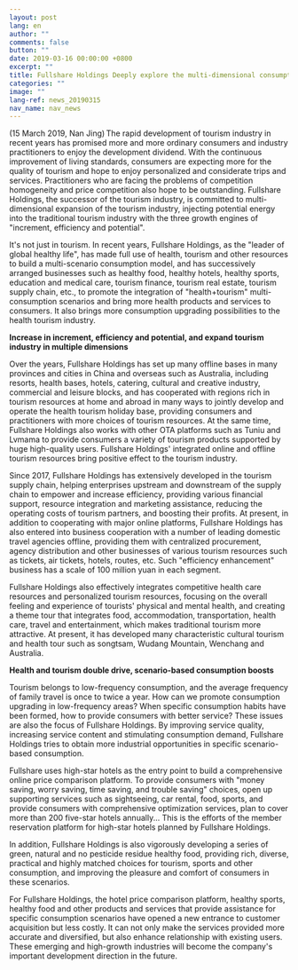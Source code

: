 ```yaml
---
layout: post
lang: en
author: ""
comments: false
button: ""
date: 2019-03-16 00:00:00 +0800
excerpt: ""
title: Fullshare Holdings Deeply explore the multi-dimensional consumption scenario to boost the "health+tourism" consumption
categories: ""
image: ""
lang-ref: news_20190315
nav_name: nav_news
---
```


(15 March 2019, Nan Jing) The rapid development of tourism industry in recent years has promised more and more ordinary consumers and industry practitioners to enjoy the development dividend. With the continuous improvement of living standards, consumers are expecting more for the quality of tourism and hope to enjoy personalized and considerate trips and services. Practitioners who are facing the problems of competition homogeneity and price competition also hope to be outstanding. Fullshare Holdings, the successor of the tourism industry, is committed to multi-dimensional expansion of the tourism industry, injecting potential energy into the traditional tourism industry with the three growth engines of "increment, efficiency and potential".

It's not just in tourism. In recent years, Fullshare Holdings, as the "leader of global healthy life", has made full use of health, tourism and other resources to build a multi-scenario consumption model, and has successively arranged businesses such as healthy food, healthy hotels, healthy sports, education and medical care, tourism finance, tourism real estate, tourism supply chain, etc., to promote the integration of "health+tourism" multi-consumption scenarios and bring more health products and services to consumers. It also brings more consumption upgrading possibilities to the health tourism industry.

**Increase in increment, efficiency and potential, and expand tourism industry in multiple dimensions**

Over the years, Fullshare Holdings has set up many offline bases in many provinces and cities in China and overseas such as Australia, including resorts, health bases, hotels, catering, cultural and creative industry, commercial and leisure blocks, and has cooperated with regions rich in tourism resources at home and abroad in many ways to jointly develop and operate the health tourism holiday base, providing consumers and practitioners with more choices of tourism resources. At the same time, Fullshare Holdings also works with other OTA platforms such as Tuniu and Lvmama to provide consumers a variety of tourism products supported by huge high-quality users. Fullshare Holdings' integrated online and offline tourism resources bring positive effect to the tourism industry.

Since 2017, Fullshare Holdings has extensively developed in the tourism supply chain, helping enterprises upstream and downstream of the supply chain to empower and increase efficiency, providing various financial support, resource integration and marketing assistance, reducing the operating costs of tourism partners, and boosting their profits. At present, in addition to cooperating with major online platforms, Fullshare Holdings has also entered into business cooperation with a number of leading domestic travel agencies offline, providing them with centralized procurement, agency distribution and other businesses of various tourism resources such as tickets, air tickets, hotels, routes, etc. Such "efficiency enhancement" business has a scale of 100 million yuan in each segment.

Fullshare Holdings also effectively integrates competitive health care resources and personalized tourism resources, focusing on the overall feeling and experience of tourists' physical and mental health, and creating a theme tour that integrates food, accommodation, transportation, health care, travel and entertainment, which makes traditional tourism more attractive. At present, it has developed many characteristic cultural tourism and health tour such as songtsam, Wudang Mountain, Wenchang and Australia.

**Health and tourism double drive, scenario-based consumption boosts**

Tourism belongs to low-frequency consumption, and the average frequency of family travel is once to twice a year. How can we promote consumption upgrading in low-frequency areas? When specific consumption habits have been formed, how to provide consumers with better service? These issues are also the focus of Fullshare Holdings. By improving service quality, increasing service content and stimulating consumption demand, Fullshare Holdings tries to obtain more industrial opportunities in specific scenario-based consumption.

Fullshare uses high-star hotels as the entry point to build a comprehensive online price comparison platform. To provide consumers with "money saving, worry saving, time saving, and trouble saving" choices, open up supporting services such as sightseeing, car rental, food, sports, and provide consumers with comprehensive optimization services, plan to cover more than 200 five-star hotels annually... This is the efforts of the member reservation platform for high-star hotels planned by Fullshare Holdings.

In addition, Fullshare Holdings is also vigorously developing a series of green, natural and no pesticide residue healthy food, providing rich, diverse, practical and highly matched choices for tourism, sports and other consumption, and improving the pleasure and comfort of consumers in these scenarios.

For Fullshare Holdings, the hotel price comparison platform, healthy sports, healthy food and other products and services that provide assistance for specific consumption scenarios have opened a new entrance to customer acquisition but less costly. It can not only make the services provided more accurate and diversified, but also enhance relationship with existing users. These emerging and high-growth industries will become the company's important development direction in the future.
